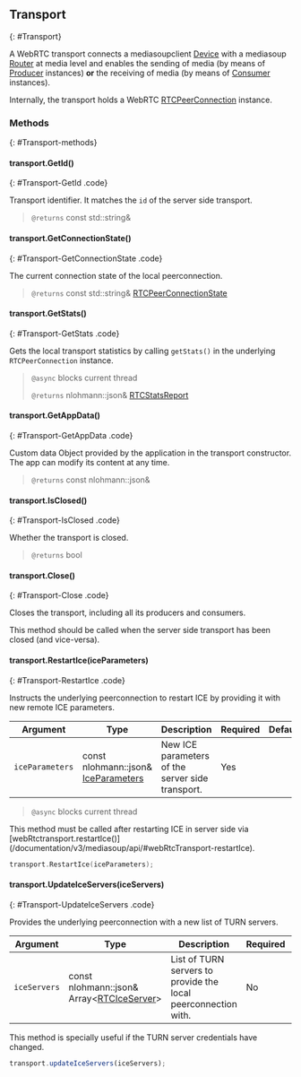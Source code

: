 ## Transport
{: #Transport}

<section markdown="1">

A WebRTC transport connects a mediasoupclient [Device](#Device) with a mediasoup [Router](/documentation/v3/mediasoup/api/#Router) at media level and enables the sending of media (by means of [Producer](#Producer) instances) **or** the receiving of media (by means of [Consumer](#Consumer) instances).

Internally, the transport holds a WebRTC [RTCPeerConnection](https://w3c.github.io/webrtc-pc/#dom-rtcpeerconnection) instance.

</section>


### Methods
{: #Transport-methods}

<section markdown="1">

#### transport.GetId()
{: #Transport-GetId .code}

Transport identifier. It matches the `id` of the server side transport.

> `@returns` const std::string&

#### transport.GetConnectionState()
{: #Transport-GetConnectionState .code}

The current connection state of the local peerconnection.

> `@returns` const std::string& [RTCPeerConnectionState](https://w3c.github.io/webrtc-pc/#rtcpeerconnectionstate-enum)

#### transport.GetStats()
{: #Transport-GetStats .code}

Gets the local transport statistics by calling `getStats()` in the underlying `RTCPeerConnection` instance.

> `@async` blocks current thread
>
> `@returns` nlohmann::json& [RTCStatsReport](https://w3c.github.io/webrtc-pc/#dom-rtcstatsreport)

#### transport.GetAppData()
{: #Transport-GetAppData .code}

Custom data Object provided by the application in the transport constructor. The app can modify its content at any time.

> `@returns` const nlohmann::json&

#### transport.IsClosed()
{: #Transport-IsClosed .code}

Whether the transport is closed.

> `@returns` bool

#### transport.Close()
{: #Transport-Close .code}

Closes the transport, including all its producers and consumers.

<div markdown="1" class="note">
This method should be called when the server side transport has been closed (and vice-versa).
</div>

#### transport.RestartIce(iceParameters)
{: #Transport-RestartIce .code}

Instructs the underlying peerconnection to restart ICE by providing it with new remote ICE parameters.

<div markdown="1" class="table-wrapper L3">

Argument        | Type    | Description | Required | Default 
--------------- | ------- | ----------- | -------- | ----------
`iceParameters`  | const nlohmann::json& [IceParameters](/documentation/v3/mediasoup/api/#WebRtcTransportIceParameters) | New ICE parameters of the server side transport. | Yes   |

</div>

> `@async` blocks current thread

<div markdown="1" class="note">
This method must be called after restarting ICE in server side via [webRtctransport.restartIce()](/documentation/v3/mediasoup/api/#webRtcTransport-restartIce).
</div>

```c++
transport.RestartIce(iceParameters);
```

#### transport.UpdateIceServers(iceServers)
{: #Transport-UpdateIceServers .code}

Provides the underlying peerconnection with a new list of TURN servers.

<div markdown="1" class="table-wrapper L3">

Argument        | Type    | Description | Required | Default 
--------------- | ------- | ----------- | -------- | ----------
`iceServers`    | const nlohmann::json& Array&lt;[RTCIceServer](https://w3c.github.io/webrtc-pc/#rtciceserver-dictionary)&gt; | List of TURN servers to provide the local peerconnection with. | No   | `[ ]`

</div>

<div markdown="1" class="note">
This method is specially useful if the TURN server credentials have changed.
</div>

```javascript
transport.updateIceServers(iceServers);
```

</section>
